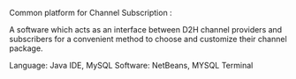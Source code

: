 Common platform for Channel Subscription :

A software which acts as an interface between D2H channel providers and 
subscribers for a convenient method to choose and customize 
their channel package. 

Language: Java IDE, MySQL 
Software: NetBeans, MYSQL Terminal 
